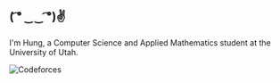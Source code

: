 ## ( ͡° ‿‿ ͡°)✌

I'm Hung, a Computer Science and Applied Mathematics student at the University of Utah. 

![Codeforces](https://img.shields.io/badge/dynamic/json?color=1f8acb&label=Codeforces&query=%24.result.rank&url=https%3A%2F%2Fcodeforces.com%2Fapi%2Fuser.info%3Fhandles%3D<hungphan1911>&style=for-the-badge)
